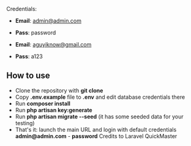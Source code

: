 
Credentials: 
- __Email__: admin@admin.com
- __Pass__: password

- __Email__: aguyiknow@gmail.com
- __Pass__: a123


## How to use

- Clone the repository with __git clone__
- Copy __.env.example__ file to __.env__ and edit database credentials there
- Run __composer install__
- Run __php artisan key:generate__
- Run __php artisan migrate --seed__ (it has some seeded data for your testing)
- That's it: launch the main URL and login with default credentials __admin@admin.com__ - __password__
Credits to Laravel QuickMaster
